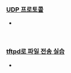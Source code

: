### [UDP 프로토콜](https://www.youtube.com/watch?v=3MkI3FBFzX8)

- 

&nbsp;

### [tftpd로 파일 전송 실습](https://www.youtube.com/watch?v=5Woau-EJChw)

-